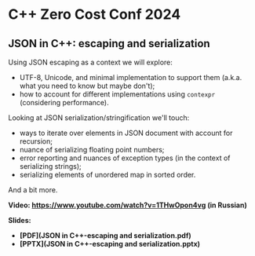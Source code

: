# C++ Zero Cost Conf 2024

## JSON in C++: escaping and serialization

Using JSON escaping as a context we will explore:
* UTF-8, Unicode, and minimal implementation to support them (a.k.a. what you need to know but maybe don't);
* how to account for different implementations using `contexpr` (considering performance).

Looking at JSON serialization/stringification we'll touch:
* ways to iterate over elements in JSON document with account for recursion;
* nuance of serializing floating point numbers;
* error reporting and nuances of exception types (in the context of serializing strings);
* serializing elements of unordered map in sorted order.

And a bit more.

**Video: [https://www.youtube.com/<wbr>watch?v=1THwOpon4vg](https://www.youtube.com/watch?v=1THwOpon4vg) (in Russian)**

**Slides:**
* **[PDF](JSON in C++-escaping and serialization.pdf)**
* **[PPTX](JSON in C++-escaping and serialization.pptx)**